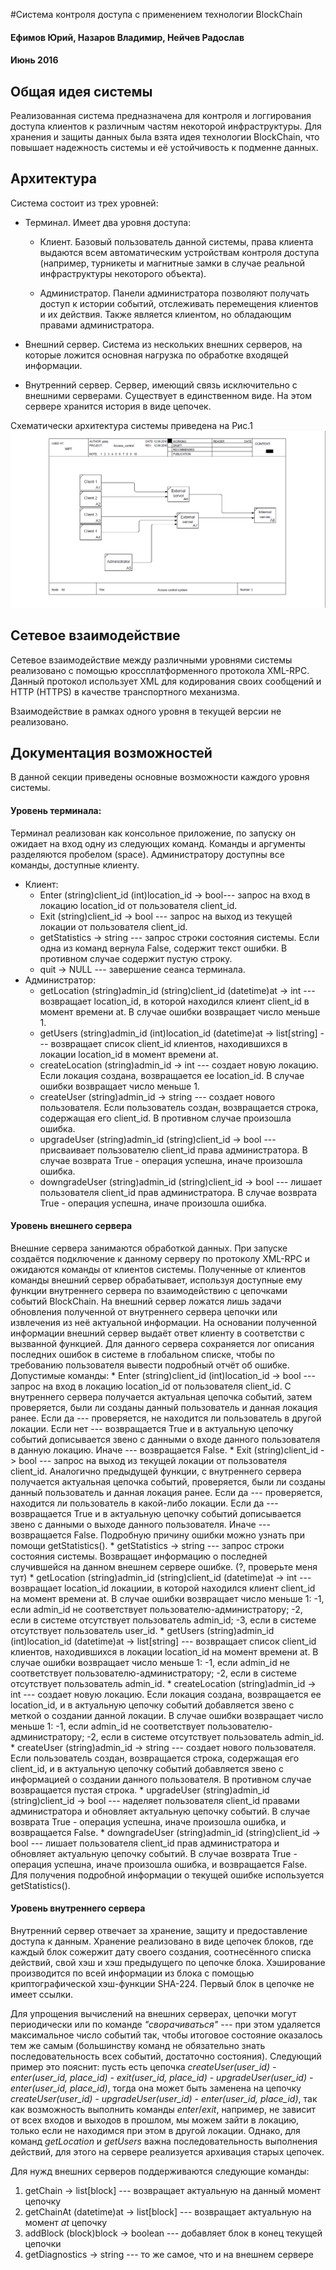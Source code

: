 #Система контроля доступа с применением технологии BlockChain
#### Ефимов Юрий, Назаров Владимир, Нейчев Радослав
#### Июнь 2016

## Общая идея системы
Реализованная система предназначена для контроля и логгирования доступа клиентов к различным частям некоторой инфраструктуры. Для хранения и защиты данных была взята идея технологии BlockChain, что повышает надежность системы и её устойчивость к подменне данных.

## Архитектура
Система состоит из трех уровней:


  * Терминал. Имеет два уровня доступа:
    
    * Клиент. Базовый пользователь данной системы, права клиента выдаются всем автоматическим устройствам контроля доступа (например, турникеты и магнитные замки в случае реальной инфраструктуры некоторого объекта).
    
    * Администратор. Панели администратора позволяют получать доступ к истории событий, отслеживать перемещения клиентов и их действия. Также является клиентом, но обладающим правами администратора.
    
  * Внешний сервер. Система из нескольких внешних серверов, на которые ложится основная нагрузка по обработке входящей информации.
    
  * Внутренний сервер. Сервер, имеющий связь исключительно с внешними серверами. Существует в единственном виде. На этом сервере хранится история в виде цепочек.

Схематически архитектура системы приведена на Рис.1
![example image](fig1.png "Схематическое изображение системы")


## Сетевое взаимодействие
Сетевое взаимодействие между различными уровнями системы реализовано с помощью кроссплатформенного протокола XML-RPC. Данный протокол использует XML для кодирования своих сообщений и HTTP (HTTPS) в качестве транспортного механизма.

Взаимодействие в рамках одного уровня в текущей версии не реализовано.

## Документация возможностей
В данной секции приведены основные возможности каждого уровня системы.

#### Уровень терминала:
Терминал реализован как консольное приложение, по запуску он ожидает на вход одну из следующих команд. Команды и аргументы разделяются пробелом (space). Администратору доступны все команды, доступные клиенту.
  * Клиент:
    * Enter (string)client_id (int)location_id -> bool--- запрос на вход в локацию location_id от пользователя client_id.
    * Exit (string)client_id -> bool                  --- запрос на выход из текущей локации от пользователя client_id.
    * getStatistics -> string                         --- запрос строки состояния системы. Если одна из команд вернула False, содержит текст ошибки. В противном случае содержит пустую строку.
    * quit -> NULL                                    --- завершение сеанса терминала.
  * Администратор:
    * getLocation (string)admin_id (string)client_id (datetime)at -> int  --- возвращает location_id, в которой находился клиент client_id в момент времени at. В случае ошибки возвращает число меньше 1.
    * getUsers (string)admin_id (int)location_id (datetime)at -> list[string] --- возвращает список client_id клиентов, находившихся в локации location_id в момент времени at. 
    * createLocation (string)admin_id -> int          --- создает новую локацию. Если локация создана, возвращается ее location_id. В случае ошибки возвращает число меньше 1.
    * createUser (string)admin_id -> string           --- создает нового пользователя. Если пользователь создан, возвращается строка, содержащая его client_id. В противном случае произошла ошибка.
    * upgradeUser (string)admin_id (string)client_id -> bool --- присваивает пользователю client_id права администратора. В случае возврата True - операция успешна, иначе произошла ошибка.
    * downgradeUser (string)admin_id (string)client_id -> bool --- лишает пользователя client_id прав администратора. В случае возврата True - операция успешна, иначе произошла ошибка.

#### Уровень внешнего сервера

Внешние сервера занимаются обработкой данных. При запуске создаётся подключение к данному серверу по протоколу XML-RPC и ожидаются команды от клиентов системы. Полученные от клиентов команды внешний сервер обрабатывает, используя доступные ему функции внутреннего сервера по взаимодействию с цепочками событий BlockChain. На внешний сервер ложатся лишь задачи обновления полученной от внутреннего сервера цепочки или извлечения из неё актуальной информации. На основании полученной информации внешний сервер выдаёт ответ клиенту в соответстви с вызванной функцией. Для данного сервера сохраняется лог описания последних ошибок в системе в глобальном списке, чтобы по требованию пользователя вывести подробный отчёт об ошибке.
Допустимые команды:
	* Enter (string)client_id (int)location_id -> bool 						  --- запрос на вход в локацию location_id от пользователя client_id. С внутреннего сервера получается актуальная цепочка событий, затем проверяется, были ли созданы данный пользователь и данная локация ранее. Если да --- проверяется, не находится ли пользователь в другой локации. Если нет --- возвращается True и в актуальную цепочку событий дописывается звено с данными о входе данного пользователя в данную локацию. Иначе --- возвращается False. 
	* Exit (string)client_id -> bool                  						  --- запрос на выход из текущей локации от пользователя client_id. Аналогично предыдущей функции, с внутреннего сервера получается актуальная цепочка событий, проверяется, были ли созданы данный пользователь и данная локация ранее. Если да --- проверяется, находится ли пользователь в какой-либо локации. Если да --- возвращается True и в актуальную цепочку событий дописывается звено с данными о выходе данного пользователя. Иначе --- возвращается False. Подробную причину ошибки можно узнать при помощи getStatistics().
	* getStatistics -> string                         						  --- запрос строки состояния системы. Возвращает информацию о последней случившейся на данном внешнем сервере ошибке. (?, проверьте меня тут)
	* getLocation (string)admin_id (string)client_id (datetime)at -> int  	  --- возвращает location_id локациии, в которой находился клиент client_id на момент времени at. В случае ошибки возвращает число меньше 1: -1, если admin_id не соответствует пользователю-администратору; -2, если в системе отсутствует пользователь admin_id; -3, если в системе отсутствует пользователь user_id. 
	* getUsers (string)admin_id (int)location_id (datetime)at -> list[string] --- возвращает список client_id клиентов, находившихся в локации location_id на момент времени at. В случае ошибки возвращает число меньше 1: -1, если admin_id не соответствует пользователю-администратору; -2, если в системе отсутствует пользователь admin_id.
	* createLocation (string)admin_id -> int          						  --- создает новую локацию. Если локация создана, возвращается ее location_id, и в актуальную цепочку событий добавляется звено с меткой о создании данной локации. В случае ошибки возвращает число меньше 1: -1, если admin_id не соответствует пользователю-администратору; -2, если в системе отсутствует пользователь admin_id. 
	* createUser (string)admin_id -> string           						  --- создает нового пользователя. Если пользователь создан, возвращается строка, содержащая его client_id, и в актуальную цепочку событий добавляется звено с информацией о создании данного пользователя. В противном случае возвращается пустая строка. 
    * upgradeUser (string)admin_id (string)client_id -> bool 				  --- наделяет пользователя client_id правами администратора и обновляет актуальную цепочку событий. В случае возврата True - операция успешна, иначе произошла ошибка, и возвращается False.
    * downgradeUser (string)admin_id (string)client_id -> bool 				  --- лишает пользователя client_id прав администратора и обновляет актуальную цепочку событий. В случае возврата True - операция успешна, иначе произошла ошибка, и возвращается False.
	Для получения подробной информации о текущей ошибке используется getStatistics().
     
	
#### Уровень внутреннего сервера

Внутренний сервер отвечает за хранение, защиту и предоставление доступа к данным. Хранение реализовано в виде цепочек блоков, где каждый блок сожержит дату своего создания, соотнесённого списка действий, свой хэш и хэш предыдущего по цепочке блока. Хэширование производится по всей информации из блока с помощью криптографической хэш-функции SHA-224. Первый блок в цепочке не имеет ссылки.

Для упрощения вычислений на внешних серверах, цепочки могут периодически или по команде *"сворачиваться"* --- при этом удаляется максимальное число событий так, чтобы итоговое состояние оказалось тем же самым (большинству команд не обязательно знать последовательность всех событий, достаточно состояния). Следующий пример это пояснит: пусть есть цепочка *createUser(user_id) - enter(user_id, place_id) - exit(user_id, place_id) - upgradeUser(user_id) - enter(user_id, place_id)*, тогда она может быть заменена на цепочку *createUser(user_id) - upgradeUser(user_id) - enter(user_id, place_id)*, так как возможность выполнить команды *enter*/*exit*, например, не зависит от всех входов и выходов в прошлом, мы можем зайти в локацию, только если не находимся при этом в другой локации. Однако, для команд *getLocation* и *getUsers* важна последовательность выполнения действий, для этого на сервере реализуется архивация старых цепочек.

Для нужд внешних серверов поддерживаются следующие команды:

1. getChain -> list[block]                            --- возвращает актуальную на данный момент цепочку
2. getChainAt (datetime)at -> list[block]             --- возвращает актуальную на момент *at* цепочку
3. addBlock (block)block -> boolean                   --- добавляет блок в конец текущей цепочки
4. getDiagnostics -> string                           --- то же самое, что и на внешнем сервере
